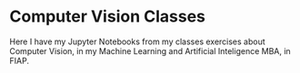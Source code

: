 # Computer Vision Classes
Here I have my Jupyter Notebooks from my classes exercises about Computer Vision, in my Machine Learning and Artificial Inteligence MBA, in FIAP.
